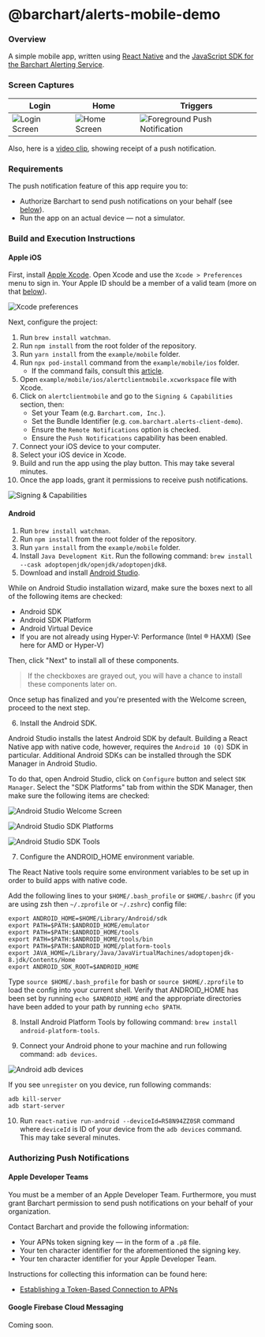 # @barchart/alerts-mobile-demo

### Overview

A simple mobile app, written using [React Native](https://reactnative.dev/) and the [JavaScript SDK for the Barchart Alerting Service](https://github.com/barchart/alerts-client-js).

### Screen Captures

| Login  | Home | Triggers |
| -------- | -------- | -------- |
| ![Login Screen](.images/examples/01_app_login_screen.png) | ![Home Screen](.images/examples/02_app_home_screen.jpg) | ![Foreground Push Notification](.images/examples/04_app_push_foreground.png) |

Also, here is a [video clip](.images/examples/04_app_push_notification.mov), showing receipt of a push notification.

### Requirements

The push notification feature of this app require you to:

* Authorize Barchart to send push notifications on your behalf (see [below](#authorizing-push-notifications)).
* Run the app on an actual device — not a simulator.

### Build and Execution Instructions

#### Apple iOS

First, install [Apple Xcode](https://developer.apple.com/xcode/). Open Xcode and use the `Xcode > Preferences` menu to sign in. Your Apple ID should be a member of a valid team (more on that [below](#apple-developer-teams)).

![Xcode preferences](.images/setup/01_Xcode_preferences.png)
   
Next, configure the project:

1. Run `brew install watchman`.
2. Run `npm install` from the root folder of the repository.
3. Run `yarn install` from the `example/mobile` folder.
4. Run `npx pod-install` command from the `example/mobile/ios` folder.
   * If the command fails, consult this [article](https://stackoverflow.com/questions/51768515/cocoa-pods-install-on-ios-project-not-working).
5. Open `example/mobile/ios/alertclientmobile.xcworkspace` file with Xcode.
6. Click on `alertclientmobile` and go to the `Signing & Capabilities` section, then:
   * Set your Team (e.g. `Barchart.com, Inc.`).
   * Set the Bundle Identifier (e.g. `com.barchart.alerts-client-demo`).
   * Ensure the `Remote Notifications` option is checked.
   * Ensure the `Push Notifications` capability has been enabled.
7. Connect your iOS device to your computer.
8. Select your iOS device in Xcode.
9. Build and run the app using the play button. This may take several minutes.
10. Once the app loads, grant it permissions to receive push notifications.

![Signing & Capabilities](.images/setup/02_Xcode_project_settings.png)

#### Android

[comment]: <> (optional stuff)

1. Run `brew install watchman`.
2. Run `npm install` from the root folder of the repository.
3. Run `yarn install` from the `example/mobile` folder.
4. Install `Java Development Kit`. Run the following command: `brew install --cask adoptopenjdk/openjdk/adoptopenjdk8`.
5. Download and install [Android Studio](https://developer.android.com/studio/index.html). 

While on Android Studio installation wizard, make sure the boxes next to all of the following items are checked:

- Android SDK
- Android SDK Platform
- Android Virtual Device
- If you are not already using Hyper-V: Performance (Intel ® HAXM) (See here for AMD or Hyper-V)

Then, click "Next" to install all of these components.

> If the checkboxes are grayed out, you will have a chance to install these components later on.

Once setup has finalized and you're presented with the Welcome screen, proceed to the next step.

6. Install the Android SDK.

Android Studio installs the latest Android SDK by default. Building a React Native app with native code, however, requires the `Android 10 (Q)` SDK in particular. Additional Android SDKs can be installed through the SDK Manager in Android Studio.

To do that, open Android Studio, click on `Configure` button and select `SDK Manager`. Select the "SDK Platforms" tab from within the SDK Manager, then make sure the following items are checked:

![Android Studio Welcome Screen](.images/setup/03_Android_welcome_screen.png)

![Android Studio SDK Platforms](.images/setup/04_Android_sdk_platforms.png)

![Android Studio SDK Tools](.images/setup/05_Android_sdk_tools.png)

7. Configure the ANDROID_HOME environment variable.

The React Native tools require some environment variables to be set up in order to build apps with native code.

Add the following lines to your `$HOME/.bash_profile` or `$HOME/.bashrc` (if you are using zsh then `~/.zprofile` or `~/.zshrc`) config file:

```
export ANDROID_HOME=$HOME/Library/Android/sdk
export PATH=$PATH:$ANDROID_HOME/emulator
export PATH=$PATH:$ANDROID_HOME/tools
export PATH=$PATH:$ANDROID_HOME/tools/bin
export PATH=$PATH:$ANDROID_HOME/platform-tools
export JAVA_HOME=/Library/Java/JavaVirtualMachines/adoptopenjdk-8.jdk/Contents/Home
export ANDROID_SDK_ROOT=$ANDROID_HOME
```

Type `source $HOME/.bash_profile` for bash or `source $HOME/.zprofile` to load the config into your current shell. Verify that ANDROID_HOME has been set by running `echo $ANDROID_HOME` and the appropriate directories have been added to your path by running `echo $PATH`.

8. Install Android Platform Tools by following command: `brew install android-platform-tools`.

9. Connect your Android phone to your machine and run following command: `adb devices`.

![Android adb devices](.images/setup/06_Android_adb_devices.png)

If you see `unregister` on you device, run following commands:

```shell
adb kill-server
adb start-server
```

10. Run `react-native run-android --deviceId=R58N94ZZ0SR` command where `deviceId` is ID of your device from the `adb devices` command. This may take several minutes.

### Authorizing Push Notifications

#### Apple Developer Teams

You must be a member of an Apple Developer Team. Furthermore, you must grant Barchart permission to send push notifications on your behalf of your organization.

Contact Barchart and provide the following information:

* Your APNs token signing key — in the form of a ```.p8``` file.
* Your ten character identifier for the aforementioned the signing key.
* Your ten character identifier for your Apple Developer Team.

Instructions for collecting this information can be found here:

* [Establishing a Token-Based Connection to APNs](https://developer.apple.com/documentation/usernotifications/setting_up_a_remote_notification_server/establishing_a_token-based_connection_to_apns)

#### Google Firebase Cloud Messaging

Coming soon.
